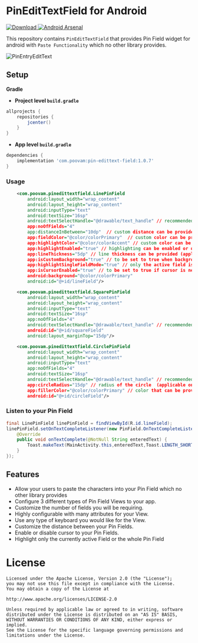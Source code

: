 # PinEditTextField for Android

 [ ![Download](https://api.bintray.com/packages/poovamraj/Android-Pin-Field/PinEditTextField/images/download.svg) ](https://bintray.com/poovamraj/Android-Pin-Field/PinEditTextField/_latestVersion)[![Android Arsenal]( https://img.shields.io/badge/Android%20Arsenal-PinEditTextField-green.svg?style=flat )]( https://android-arsenal.com/details/1/7051 )
 
This repository contains `PinEditTextField` that provides Pin Field widget for android with `Paste Functionality`
which no other library provides.


![PinEntryEditText](https://media.giphy.com/media/1rL2WFYucy6AF1Y4L4/giphy.gif)

## Setup

**Gradle**

- **Project level `build.gradle`**
```gradle
allprojects {
    repositories {
        jcenter()
    }
}
```
- **App level `build.gradle`**
```gradle
dependencies {
    implementation 'com.poovam:pin-edittext-field:1.0.7'
}
```

### Usage

```xml
    <com.poovam.pinedittextfield.LinePinField
        android:layout_width="wrap_content"
        android:layout_height="wrap_content"
        android:inputType="text"
        android:textSize="16sp"                                              
        android:textSelectHandle="@drawable/text_handle" // recommended
        app:noOfFields="4"              
        app:distanceInBetween="10dp"  // custom distance can be provided in between fields (applicable to all types of Pin Fields)                                               
        app:fieldColor="@color/colorPrimary"  // custom color can be provided (applicable to all types of Pin Fields)
        app:highlightColor="@color/colorAccent" // custom color can be provided (applicable to all types of Pin Fields)
        app:highlightEnabled="true" // highlighting can be enabled or disabled (applicable to all types of Pin Fields)
        app:lineThickness="5dp" // line thickness can be provided (applicable to all types of Pin Fields)                                              
        app:isCustomBackground="true" // to be set to true when background is set (applicable to all types of Pin Fields)
        app:highlightSingleFieldMode="true" // only the active field is highlighted (applicable to all types of Pin Fields)
        app:isCursorEnabled="true" // to be set to true if cursor is needed (applicable to only Square and Line Pin Fields)   
        android:background="@color/colorPrimary"
        android:id="@+id/lineField"/>

    <com.poovam.pinedittextfield.SquarePinField
        android:layout_width="wrap_content"
        android:layout_height="wrap_content"
        android:inputType="text"
        android:textSize="16sp"
        app:noOfFields="4"                                                
        android:textSelectHandle="@drawable/text_handle" // recommended
        android:id="@+id/squareField"
        android:layout_marginTop="15dp"/>

    <com.poovam.pinedittextfield.CirclePinField
        android:layout_width="wrap_content"
        android:layout_height="wrap_content"
        android:inputType="text"
        app:noOfFields="4"                                                
        android:textSize="16sp"
        android:textSelectHandle="@drawable/text_handle" // recommended
        app:circleRadius="15dp" // radius of the circle  (applicable only to Circle Pin Field)                                               
        app:fillerColor="@color/colorPrimary" // color that can be provided inside circle  (applicable only to Circle Pin Field)
        android:id="@+id/circleField"/>
```

### Listen to your Pin Field

```java
final LinePinField linePinField = findViewById(R.id.lineField);
linePinField.setOnTextCompleteListener(new PinField.OnTextCompleteListener() {
    @Override
    public void onTextComplete(@NotNull String enteredText) {
        Toast.makeText(MainActivity.this,enteredText,Toast.LENGTH_SHORT).show();
    }
});
```

## Features

- Allow your users to paste the characters into your Pin Field which no other library provides
- Configure 3 different types of Pin Field Views to your app.
- Customize the number of fields you will be requiring.
- Highly configurable with many attributes for your View.
- Use any type of keyboard you would like for the View.
- Customize the distance between your Pin Fields.
- Enable or disable cursor to your Pin Fields.
- Highlight only the currently active Field or the whole Pin Field

License
=======

    Licensed under the Apache License, Version 2.0 (the "License");
    you may not use this file except in compliance with the License.
    You may obtain a copy of the License at

    http://www.apache.org/licenses/LICENSE-2.0

    Unless required by applicable law or agreed to in writing, software
    distributed under the License is distributed on an "AS IS" BASIS,
    WITHOUT WARRANTIES OR CONDITIONS OF ANY KIND, either express or implied.
    See the License for the specific language governing permissions and
    limitations under the License.
